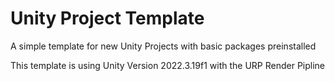 # Unity Project Template
A simple template for new Unity Projects with basic packages preinstalled

This template is using Unity Version 2022.3.19f1 with the URP Render Pipline
